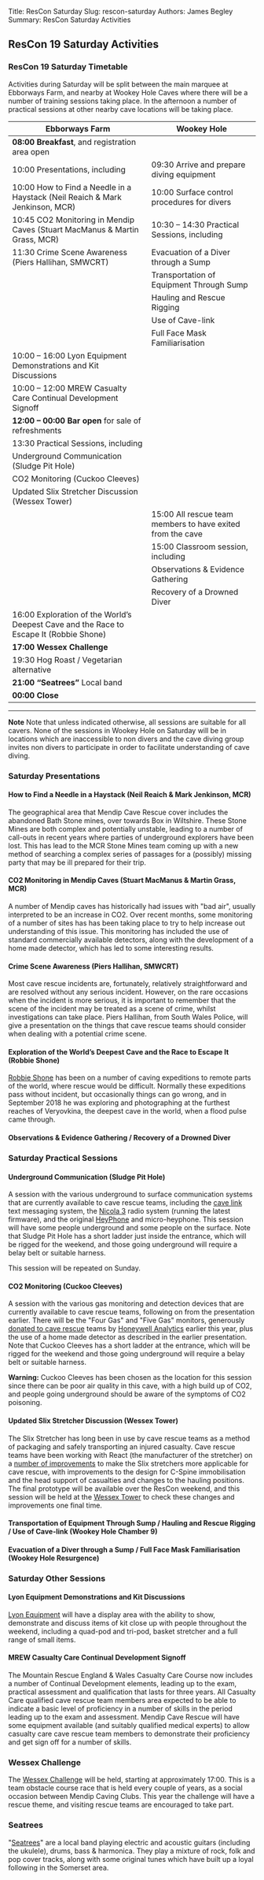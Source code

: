 Title: ResCon Saturday
Slug: rescon-saturday
Authors: James Begley
Summary: ResCon Saturday Activities

## ResCon 19 Saturday Activities

### ResCon 19 Saturday Timetable

Activities during Saturday will be split between the main marquee at Ebborways Farm, and nearby at Wookey Hole Caves where there will be a number of training sessions taking place. In the afternoon a number of practical sessions at other nearby cave locations will be taking place.

| Ebborways Farm | Wookey Hole |
| -------------- | ----------- |
| **08:00 Breakfast**, and registration area open | |
| 10:00 Presentations, including | 09:30 Arrive and prepare diving equipment |
| 10:00 How to Find a Needle in a Haystack (Neil Reaich & Mark Jenkinson, MCR) | 10:00 Surface control procedures for divers |
| 10:45 CO2 Monitoring in Mendip Caves (Stuart MacManus & Martin Grass, MCR) | 10:30 – 14:30 Practical Sessions, including |
| 11:30 Crime Scene Awareness (Piers Hallihan, SMWCRT) | Evacuation of a Diver through a Sump |
| | Transportation of Equipment Through Sump |
| | Hauling and Rescue Rigging |
| | Use of Cave-link |
| | Full Face Mask Familiarisation |
| 10:00 – 16:00 Lyon Equipment Demonstrations and Kit Discussions | |
| 10:00 – 12:00 MREW Casualty Care Continual Development Signoff | |
| **12:00 – 00:00 Bar open** for sale of refreshments | |
| 13:30 Practical Sessions, including | |
| Underground Communication (Sludge Pit Hole) | |
| CO2 Monitoring (Cuckoo Cleeves) | |
| Updated Slix Stretcher Discussion (Wessex Tower) | |
| | 15:00 All rescue team members to have exited from the cave |
| | 15:00 Classroom session, including |
| | Observations & Evidence Gathering |
| | Recovery of a Drowned Diver |
| 16:00 Exploration of the World’s Deepest Cave and the Race to Escape It (Robbie Shone) | |
| **17:00 Wessex Challenge** | |
| 19:30 Hog Roast / Vegetarian alternative | |
| **21:00 “Seatrees”** Local band | |
| **00:00 Close** | |

---
**Note** Note that unless indicated otherwise, all sessions are suitable for all cavers. None of the sessions in Wookey Hole on Saturday will be in locations which are inaccessible to non divers and the cave diving group invites non divers to participate in order to facilitate understanding of cave diving. 

### Saturday Presentations

#### How to Find a Needle in a Haystack (Neil Reaich & Mark Jenkinson, MCR)

The geographical area that Mendip Cave Rescue cover includes the abandoned Bath Stone mines, over towards Box in Wiltshire. These Stone Mines are both complex and potentially unstable, leading to a number of call-outs in recent years where parties of underground explorers have been lost. This has lead to the MCR Stone Mines team coming up with a new method of searching a complex series of passages for a (possibly) missing party that may be ill prepared for their trip.

#### CO2 Monitoring in Mendip Caves (Stuart MacManus & Martin Grass, MCR)

A number of Mendip caves has historically had issues with "bad air", usually interpreted to be an increase in CO2. Over recent months, some monitoring of a number of sites has has been taking place to try to help increase out understanding of this issue. This monitoring has included the use of standard commercially available detectors, along with the development of a home made detector, which has led to some interesting results.

#### Crime Scene Awareness (Piers Hallihan, SMWCRT)

Most cave rescue incidents are, fortunately, relatively straightforward and are resolved without any serious incident. However, on the rare occasions when the incident is more serious, it is important to remember that the scene of the incident may be treated as a scene of crime, whilst investigations can take place. Piers Hallihan, from South Wales Police, will give a presentation on the things that cave rescue teams should consider when dealing with a potential crime scene.

#### Exploration of the World’s Deepest Cave and the Race to Escape It (Robbie Shone)

[Robbie Shone](http://www.shonephotography.com/adventure-cave-travel-photography-bio/) has been on a number of caving expeditions to remote parts of the world, where rescue would be difficult. Normally these expeditions pass without incident, but occasionally things can go wrong, and in September 2018 he was exploring and photographing at the furthest reaches of Veryovkina, the deepest cave in the world, when a flood pulse came through.

#### Observations & Evidence Gathering / Recovery of a Drowned Diver


### Saturday Practical Sessions

#### Underground Communication (Sludge Pit Hole)

A session with the various underground to surface communication systems that are currently available to cave rescue teams, including the [cave link](http://www.cavelink.com/cl3x_neu/index.php/en/) text messaging system, the [Nicola 3](http://www.caverescue.org.uk/nicolaradio/) radio system (running the latest firmware), and the original [HeyPhone](http://bcra.org.uk/creg/heyphone/) and micro-heyphone. This session will have some people underground and some people on the surface. Note that Sludge Pit Hole has a short ladder just inside the entrance, which will be rigged for the weekend, and those going underground will require a belay belt or suitable harness.

This session will be repeated on Sunday.

#### CO2 Monitoring (Cuckoo Cleeves)

A session with the various gas monitoring and detection devices that are currently available to cave rescue teams, following on from the presentation earlier. There will be the "Four Gas" and "Five Gas" monitors, generously [donated to cave rescue](http://www.caverescue.org.uk/honeywell-analytics-a-generous-donation/) teams by [Honeywell Analytics](https://www.honeywellanalytics.com/en-gb) earlier this year, plus the use of a home made detector as described in the earlier presentation. Note that Cuckoo Cleeves has a short ladder at the entrance, which will be rigged for the weekend and those going underground will require a belay belt or suitable harness. 

**Warning:** Cuckoo Cleeves has been chosen as the location for this session since there can be poor air quality in this cave, with a high build up of CO2, and people going underground should be aware of the symptoms of CO2 poisoning.

#### Updated Slix Stretcher Discussion (Wessex Tower)

The Slix Stretcher has long been in use by cave rescue teams as a method of packaging and safely transporting an injured casualty. Cave rescue teams have been working with React (the manufacturer of the stretcher) on a [number of improvements](https://www.caverescue.org.uk/new-look-slix/) to make the Slix stretchers more applicable for cave rescue, with improvements to the design for C-Spine immobilisation and the head support of casualties and changes to the hauling positions. The final prototype will be available over the ResCon weekend, and this session will be held at the [Wessex Tower](https://wessex-cave-club.org/the-hut/training-tower/) to check these changes and improvements one final time.

#### Transportation of Equipment Through Sump / Hauling and Rescue Rigging / Use of Cave-link (Wookey Hole Chamber 9)

#### Evacuation of a Diver through a Sump / Full Face Mask Familiarisation (Wookey Hole Resurgence)


### Saturday Other Sessions

#### Lyon Equipment Demonstrations and Kit Discussions

[Lyon Equipment](https://lyon.co.uk/) will have a display area with the ability to show, demonstrate and discuss items of kit close up with people throughout the weekend, including a quad-pod and tri-pod, basket stretcher and a full range of small items.

#### MREW Casualty Care Continual Development Signoff

The Mountain Rescue England & Wales Casualty Care Course now includes a number of Continual Development elements, leading up to the exam, practical assessment and qualification that lasts for three years. All Casualty Care qualified cave rescue team members area expected to be able to indicate a basic level of proficiency in a number of skills in the period leading up to the exam and assessment. Mendip Cave Rescue will have some equipment available (and suitably qualified medical experts) to allow casualty care cave rescue team members to demonstrate their proficiency and get sign off for a number of skills.

### Wessex Challenge

The [Wessex Challenge](https://www.facebook.com/groups/WessexChallengeEvent/) will be held, starting at approximately 17:00. This is a team obstacle course race that is held every couple of years, as a social occasion between Mendip Caving Clubs. This year the challenge will have a rescue theme, and visiting rescue teams are encouraged to take part.

### Seatrees

"[Seatrees](https://www.facebook.com/seatreesmusic/)" are a local band playing electric and acoustic guitars (including the ukulele), drums, bass & harmonica. They play a mixture of rock, folk and pop cover tracks, along with some original tunes which have built up a loyal following in the Somerset area.


